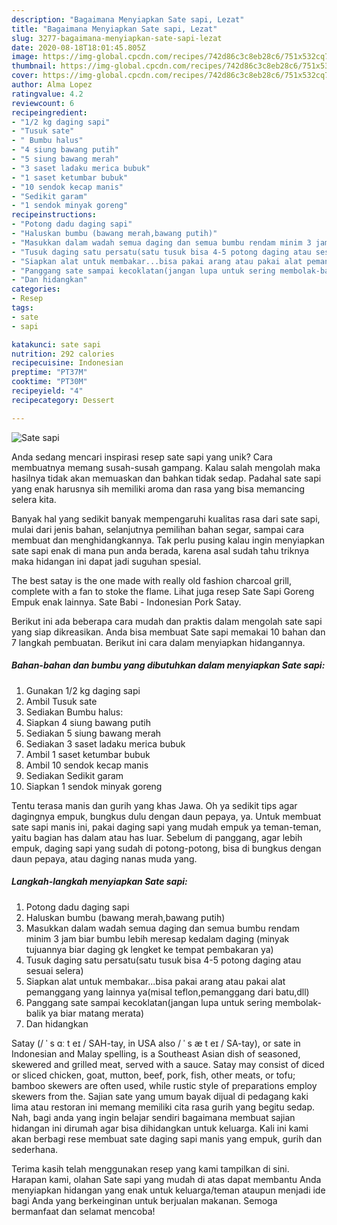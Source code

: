 ```yaml
---
description: "Bagaimana Menyiapkan Sate sapi, Lezat"
title: "Bagaimana Menyiapkan Sate sapi, Lezat"
slug: 3277-bagaimana-menyiapkan-sate-sapi-lezat
date: 2020-08-18T18:01:45.805Z
image: https://img-global.cpcdn.com/recipes/742d86c3c8eb28c6/751x532cq70/sate-sapi-foto-resep-utama.jpg
thumbnail: https://img-global.cpcdn.com/recipes/742d86c3c8eb28c6/751x532cq70/sate-sapi-foto-resep-utama.jpg
cover: https://img-global.cpcdn.com/recipes/742d86c3c8eb28c6/751x532cq70/sate-sapi-foto-resep-utama.jpg
author: Alma Lopez
ratingvalue: 4.2
reviewcount: 6
recipeingredient:
- "1/2 kg daging sapi"
- "Tusuk sate"
- " Bumbu halus"
- "4 siung bawang putih"
- "5 siung bawang merah"
- "3 saset ladaku merica bubuk"
- "1 saset ketumbar bubuk"
- "10 sendok kecap manis"
- "Sedikit garam"
- "1 sendok minyak goreng"
recipeinstructions:
- "Potong dadu daging sapi"
- "Haluskan bumbu (bawang merah,bawang putih)"
- "Masukkan dalam wadah semua daging dan semua bumbu rendam minim 3 jam biar bumbu lebih meresap kedalam daging (minyak tujuannya biar daging gk lengket ke tempat pembakaran ya)"
- "Tusuk daging satu persatu(satu tusuk bisa 4-5 potong daging atau sesuai selera)"
- "Siapkan alat untuk membakar...bisa pakai arang atau pakai alat pemanggang yang lainnya ya(misal teflon,pemanggang dari batu,dll)"
- "Panggang sate sampai kecoklatan(jangan lupa untuk sering membolak-balik ya biar matang merata)"
- "Dan hidangkan"
categories:
- Resep
tags:
- sate
- sapi

katakunci: sate sapi 
nutrition: 292 calories
recipecuisine: Indonesian
preptime: "PT37M"
cooktime: "PT30M"
recipeyield: "4"
recipecategory: Dessert

---
```



![Sate sapi](https://img-global.cpcdn.com/recipes/742d86c3c8eb28c6/751x532cq70/sate-sapi-foto-resep-utama.jpg)

Anda sedang mencari inspirasi resep sate sapi yang unik? Cara membuatnya memang susah-susah gampang. Kalau salah mengolah maka hasilnya tidak akan memuaskan dan bahkan tidak sedap. Padahal sate sapi yang enak harusnya sih memiliki aroma dan rasa yang bisa memancing selera kita.

Banyak hal yang sedikit banyak mempengaruhi kualitas rasa dari sate sapi, mulai dari jenis bahan, selanjutnya pemilihan bahan segar, sampai cara membuat dan menghidangkannya. Tak perlu pusing kalau ingin menyiapkan sate sapi enak di mana pun anda berada, karena asal sudah tahu triknya maka hidangan ini dapat jadi suguhan spesial.

The best satay is the one made with really old fashion charcoal grill, complete with a fan to stoke the flame. Lihat juga resep Sate Sapi Goreng Empuk enak lainnya. Sate Babi - Indonesian Pork Satay.


Berikut ini ada beberapa cara mudah dan praktis dalam mengolah sate sapi yang siap dikreasikan. Anda bisa membuat Sate sapi memakai 10 bahan dan 7 langkah pembuatan. Berikut ini cara dalam menyiapkan hidangannya.

<!--inarticleads1-->

##### Bahan-bahan dan bumbu yang dibutuhkan dalam menyiapkan Sate sapi:

1. Gunakan 1/2 kg daging sapi
1. Ambil Tusuk sate
1. Sediakan  Bumbu halus:
1. Siapkan 4 siung bawang putih
1. Sediakan 5 siung bawang merah
1. Sediakan 3 saset ladaku merica bubuk
1. Ambil 1 saset ketumbar bubuk
1. Ambil 10 sendok kecap manis
1. Sediakan Sedikit garam
1. Siapkan 1 sendok minyak goreng


Tentu terasa manis dan gurih yang khas Jawa. Oh ya sedikit tips agar dagingnya empuk, bungkus dulu dengan daun pepaya, ya. Untuk membuat sate sapi manis ini, pakai daging sapi yang mudah empuk ya teman-teman, yaitu bagian has dalam atau has luar. Sebelum di panggang, agar lebih empuk, daging sapi yang sudah di potong-potong, bisa di bungkus dengan daun pepaya, atau daging nanas muda yang. 

<!--inarticleads2-->

##### Langkah-langkah menyiapkan Sate sapi:

1. Potong dadu daging sapi
1. Haluskan bumbu (bawang merah,bawang putih)
1. Masukkan dalam wadah semua daging dan semua bumbu rendam minim 3 jam biar bumbu lebih meresap kedalam daging (minyak tujuannya biar daging gk lengket ke tempat pembakaran ya)
1. Tusuk daging satu persatu(satu tusuk bisa 4-5 potong daging atau sesuai selera)
1. Siapkan alat untuk membakar...bisa pakai arang atau pakai alat pemanggang yang lainnya ya(misal teflon,pemanggang dari batu,dll)
1. Panggang sate sampai kecoklatan(jangan lupa untuk sering membolak-balik ya biar matang merata)
1. Dan hidangkan


Satay (/ ˈ s ɑː t eɪ / SAH-tay, in USA also / ˈ s æ t eɪ / SA-tay), or sate in Indonesian and Malay spelling, is a Southeast Asian dish of seasoned, skewered and grilled meat, served with a sauce. Satay may consist of diced or sliced chicken, goat, mutton, beef, pork, fish, other meats, or tofu; bamboo skewers are often used, while rustic style of preparations employ skewers from the. Sajian sate yang umum bayak dijual di pedagang kaki lima atau restoran ini memang memiliki cita rasa gurih yang begitu sedap. Nah, bagi anda yang ingin belajar sendiri bagaimana membuat sajian hidangan ini dirumah agar bisa dihidangkan untuk keluarga. Kali ini kami akan berbagi rese membuat sate daging sapi manis yang empuk, gurih dan sederhana. 

Terima kasih telah menggunakan resep yang kami tampilkan di sini. Harapan kami, olahan Sate sapi yang mudah di atas dapat membantu Anda menyiapkan hidangan yang enak untuk keluarga/teman ataupun menjadi ide bagi Anda yang berkeinginan untuk berjualan makanan. Semoga bermanfaat dan selamat mencoba!
